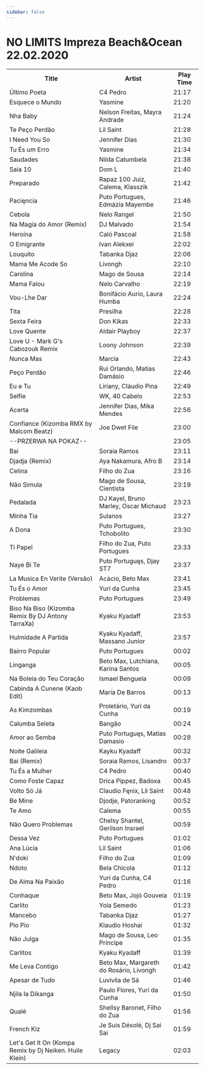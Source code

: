 ```yaml
---
sidebar: false
---
```


# NO LIMITS Impreza Beach&Ocean 22.02.2020

<table>
<tr><th>Title</th><th>Artist</th><th>Play Time</th></tr>
<tr><td>Último Poeta</td><td>C4 Pedro</td><td>21:17</td></tr>
<tr><td>Esquece o Mundo</td><td>Yasmine</td><td>21:20</td></tr>
<tr><td>Nha Baby</td><td>Nelson Freitas, Mayra Andrade</td><td>21:24</td></tr>
<tr><td>Te Peço Perdăo</td><td>Lil Saint</td><td>21:28</td></tr>
<tr><td>I Need You So</td><td>Jennifer Dias</td><td>21:30</td></tr>
<tr><td>Tu És um Erro</td><td>Yasmine</td><td>21:34</td></tr>
<tr><td>Saudades</td><td>Nilda Catumbela</td><td>21:38</td></tr>
<tr><td>Saia 10</td><td>Dom L</td><td>21:40</td></tr>
<tr><td>Preparado</td><td>Rapaz 100 Juiz, Calema, Klasszik</td><td>21:42</td></tr>
<tr><td>Pacięncia</td><td>Puto Portugues, Edmázia Mayembe</td><td>21:46</td></tr>
<tr><td>Cebola</td><td>Nelo Rangel</td><td>21:50</td></tr>
<tr><td>Na Magia do Amor (Remix)</td><td>DJ Malvado</td><td>21:54</td></tr>
<tr><td>Heroína</td><td>Caló Pascoal</td><td>21:58</td></tr>
<tr><td>O Emigrante</td><td>Ivan Alekxei</td><td>22:02</td></tr>
<tr><td>Louquito</td><td>Tabanka Djaz</td><td>22:06</td></tr>
<tr><td>Mama Me Acode So</td><td>Livongh</td><td>22:10</td></tr>
<tr><td>Carolina</td><td>Mago de Sousa</td><td>22:14</td></tr>
<tr><td>Mama Falou</td><td>Nelo Carvalho</td><td>22:19</td></tr>
<tr><td>Vou-Lhe Dar</td><td>Bonifácio Aurio, Laura Humba</td><td>22:24</td></tr>
<tr><td>Tita</td><td>Presilha</td><td>22:28</td></tr>
<tr><td>Sexta Feira</td><td>Don Kikas</td><td>22:33</td></tr>
<tr><td>Love Quente</td><td>Aldair Playboy</td><td>22:37</td></tr>
<tr><td>Love U - Mark G&apos;s Cabozouk Remix</td><td>Loony Johnson</td><td>22:39</td></tr>
<tr><td>Nunca Mas</td><td>Marcia</td><td>22:43</td></tr>
<tr><td>Peço Perdăo</td><td>Rui Orlando, Matias Damásio</td><td>22:46</td></tr>
<tr><td>Eu e Tu</td><td>Liriany, Cláudio Pina</td><td>22:49</td></tr>
<tr><td>Selfie</td><td>WK, 40 Cabelo</td><td>22:53</td></tr>
<tr><td>Acerta</td><td>Jennifer Dias, Mika Mendes</td><td>22:56</td></tr>
<tr><td>Confiance (Kizomba RMX by Malcom Beatz)</td><td>Joe Dwet File</td><td>23:00</td></tr>
<tr><td>--PRZERWA NA POKAZ--</td><td></td><td>23:05</td></tr>
<tr><td>Bai</td><td>Soraia Ramos</td><td>23:11</td></tr>
<tr><td>Djadja (Remix)</td><td>Aya Nakamura, Afro B</td><td>23:14</td></tr>
<tr><td>Celina</td><td>Filho do Zua</td><td>23:16</td></tr>
<tr><td>Năo Simula</td><td>Mago de Sousa, Cientista</td><td>23:19</td></tr>
<tr><td>Pedalada</td><td>DJ Kayel, Bruno Marley, Oscar Michaud</td><td>23:23</td></tr>
<tr><td>Minha Tia</td><td>Sulanos</td><td>23:27</td></tr>
<tr><td>A Dona</td><td>Puto Portugues, Tchobolito</td><td>23:30</td></tr>
<tr><td>Ti Papel</td><td>Filho do Zua, Puto Portugues</td><td>23:33</td></tr>
<tr><td>Naye Bi Te</td><td>Puto Portuguęs, Djay ST7</td><td>23:37</td></tr>
<tr><td>La Musica En Verite (Versăo)</td><td>Acácio, Beto Max</td><td>23:41</td></tr>
<tr><td>Tu És o Amor</td><td>Yuri da Cunha</td><td>23:45</td></tr>
<tr><td>Problemas</td><td>Puto Portugues</td><td>23:49</td></tr>
<tr><td>Biso Na Biso (Kizomba Remix By DJ Antony TarraXa)</td><td>Kyaku Kyadaff</td><td>23:53</td></tr>
<tr><td>Hulmidade A Partida</td><td>Kyaku Kyadaff, Massano Junior</td><td>23:57</td></tr>
<tr><td>Bairro Popular</td><td>Puto Portugues</td><td>00:02</td></tr>
<tr><td>Linganga</td><td>Beto Max, Lutchiana, Karina Santos</td><td>00:05</td></tr>
<tr><td>Na Boleia do Teu Coraçăo</td><td>Ismael Benguela</td><td>00:09</td></tr>
<tr><td>Cabinda A Cunene (Kaob Edit)</td><td>Maria De Barros</td><td>00:13</td></tr>
<tr><td>As Kimzombas</td><td>Proletário, Yuri da Cunha</td><td>00:19</td></tr>
<tr><td>Calumba Seleta</td><td>Bangăo</td><td>00:24</td></tr>
<tr><td>Amor ao Semba</td><td>Puto Portuguęs, Matias Damasio</td><td>00:28</td></tr>
<tr><td>Noite Galileia</td><td>Kayku Kyadaff</td><td>00:32</td></tr>
<tr><td>Bai (Remix)</td><td>Soraia Ramos, Lisandro</td><td>00:37</td></tr>
<tr><td>Tu És a Mulher</td><td>C4 Pedro</td><td>00:40</td></tr>
<tr><td>Como Foste Capaz</td><td>Drica Pippez, Badoxa</td><td>00:45</td></tr>
<tr><td>Volto Só Já</td><td>Claudio Fęnix, Lil Saint</td><td>00:48</td></tr>
<tr><td>Be Mine</td><td>Djodje, Patoranking</td><td>00:52</td></tr>
<tr><td>Te Amo</td><td>Calema</td><td>00:55</td></tr>
<tr><td>Năo Quero Problemas</td><td>Chelsy Shantel, Gerilson Insrael</td><td>00:59</td></tr>
<tr><td>Dessa Vez</td><td>Puto Portugues</td><td>01:02</td></tr>
<tr><td>Ana Lúcia</td><td>Lil Saint</td><td>01:06</td></tr>
<tr><td>N&apos;doki</td><td>Filho do Zua</td><td>01:09</td></tr>
<tr><td>Ndoto</td><td>Bela Chicola</td><td>01:12</td></tr>
<tr><td>De Alma Na Paixăo</td><td>Yuri da Cunha, C4 Pedro</td><td>01:16</td></tr>
<tr><td>Conhaque</td><td>Beto Max, Jojó Gouveia</td><td>01:19</td></tr>
<tr><td>Carlito</td><td>Yola Semedo</td><td>01:23</td></tr>
<tr><td>Mancebo</td><td>Tabanka Djaz</td><td>01:27</td></tr>
<tr><td>Pio Pio</td><td>Klaudio Hoshai</td><td>01:32</td></tr>
<tr><td>Năo Julga</td><td>Mago de Sousa, Leo Príncipe</td><td>01:35</td></tr>
<tr><td>Carlitos</td><td>Kyaku Kyadaff</td><td>01:39</td></tr>
<tr><td>Me Leva Contigo</td><td>Beto Max, Margareth do Rosário, Livongh</td><td>01:42</td></tr>
<tr><td>Apesar de Tudo</td><td>Luvivila de Sá</td><td>01:46</td></tr>
<tr><td>Njila Ia Dikanga</td><td>Paulo Flores, Yuri da Cunha</td><td>01:50</td></tr>
<tr><td>Qualé</td><td>Shellsy Baronet, Filho do Zua</td><td>01:56</td></tr>
<tr><td>French Kiz</td><td>Je Suis Désolé, Dj Sai Sai</td><td>01:59</td></tr>
<tr><td>Let&apos;s Get It On (Kompa Remix by Dj Neiken. Huile Klein)</td><td>Legacy</td><td>02:03</td></tr>
</table>